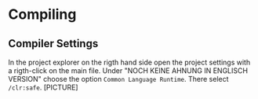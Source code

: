 # Compiling

## Compiler Settings

In the project explorer on the rigth hand side open the project settings with a rigth-click on the main file. Under "NOCH KEINE AHNUNG IN ENGLISCH VERSION" choose the option ``Common Language Runtime``. There select ``/clr:safe``.
[PICTURE]
